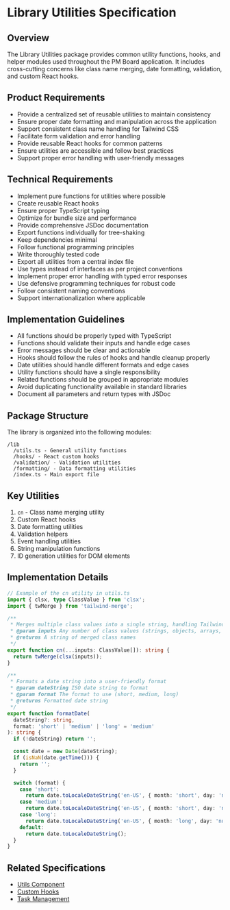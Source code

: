 # Library Utilities Specification

## Overview
The Library Utilities package provides common utility functions, hooks, and helper modules used throughout the PM Board application. It includes cross-cutting concerns like class name merging, date formatting, validation, and custom React hooks.

## Product Requirements
- Provide a centralized set of reusable utilities to maintain consistency
- Ensure proper date formatting and manipulation across the application
- Support consistent class name handling for Tailwind CSS
- Facilitate form validation and error handling
- Provide reusable React hooks for common patterns
- Ensure utilities are accessible and follow best practices
- Support proper error handling with user-friendly messages

## Technical Requirements
- Implement pure functions for utilities where possible
- Create reusable React hooks
- Ensure proper TypeScript typing
- Optimize for bundle size and performance
- Provide comprehensive JSDoc documentation
- Export functions individually for tree-shaking
- Keep dependencies minimal
- Follow functional programming principles
- Write thoroughly tested code
- Export all utilities from a central index file
- Use types instead of interfaces as per project conventions
- Implement proper error handling with typed error responses
- Use defensive programming techniques for robust code
- Follow consistent naming conventions
- Support internationalization where applicable

## Implementation Guidelines
- All functions should be properly typed with TypeScript
- Functions should validate their inputs and handle edge cases
- Error messages should be clear and actionable
- Hooks should follow the rules of hooks and handle cleanup properly
- Date utilities should handle different formats and edge cases
- Utility functions should have a single responsibility
- Related functions should be grouped in appropriate modules
- Avoid duplicating functionality available in standard libraries
- Document all parameters and return types with JSDoc

## Package Structure
The library is organized into the following modules:
```
/lib
  /utils.ts - General utility functions
  /hooks/ - React custom hooks
  /validation/ - Validation utilities
  /formatting/ - Data formatting utilities
  /index.ts - Main export file
```

## Key Utilities
1. `cn` - Class name merging utility
2. Custom React hooks
3. Date formatting utilities
4. Validation helpers
5. Event handling utilities
6. String manipulation functions
7. ID generation utilities for DOM elements

## Implementation Details
```typescript
// Example of the cn utility in utils.ts
import { clsx, type ClassValue } from 'clsx';
import { twMerge } from 'tailwind-merge';

/**
 * Merges multiple class values into a single string, handling Tailwind CSS conflicts.
 * @param inputs Any number of class values (strings, objects, arrays, undefined, etc.)
 * @returns A string of merged class names
 */
export function cn(...inputs: ClassValue[]): string {
  return twMerge(clsx(inputs));
}

/**
 * Formats a date string into a user-friendly format
 * @param dateString ISO date string to format
 * @param format The format to use (short, medium, long)
 * @returns Formatted date string
 */
export function formatDate(
  dateString?: string,
  format: 'short' | 'medium' | 'long' = 'medium'
): string {
  if (!dateString) return '';

  const date = new Date(dateString);
  if (isNaN(date.getTime())) {
    return '';
  }

  switch (format) {
    case 'short':
      return date.toLocaleDateString('en-US', { month: 'short', day: 'numeric' });
    case 'medium':
      return date.toLocaleDateString('en-US', { month: 'short', day: 'numeric', year: 'numeric' });
    case 'long':
      return date.toLocaleDateString('en-US', { month: 'long', day: 'numeric', year: 'numeric' });
    default:
      return date.toLocaleDateString();
  }
}
```

## Related Specifications
- [Utils Component](./utils.specs.md)
- [Custom Hooks](./hooks/hooks.package_specs.md)
- [Task Management](../features/task_management/task_management.package_specs.md)
